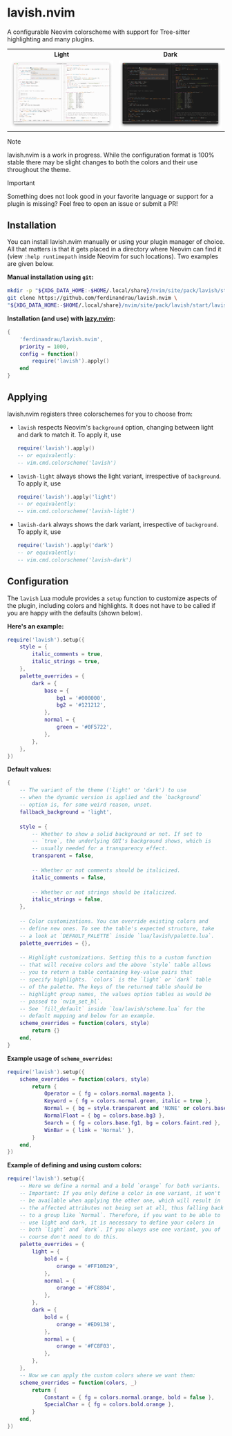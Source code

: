 # lavish.nvim

A configurable Neovim colorscheme with support for Tree-sitter highlighting and many plugins.

<table width="100%">
    <tr>
        <th>Light</th>
        <th>Dark</th>
    </tr>
    <tr>
        <td width="50%">
            <img src="showcase_light.png" alt="A preview of the light variant" title="A preview of the light variant (click to enlarge)"/>
        </td>
        <td width="50%">
            <img src="showcase_dark.png" alt="A preview of the dark variant" title="A preview of the dark variant (click to enlarge)"/>
        </td>
    </tr>
</table>

> [!NOTE]
> lavish.nvim is a work in progress. While the configuration format is 100% stable there may be slight changes to both the colors and their use throughout the theme.

> [!IMPORTANT]
> Something does not look good in your favorite language or support for a plugin is missing? Feel free to open an issue or submit a PR!

## Installation

You can install lavish.nvim manually or using your plugin manager of choice. All that matters is that it gets placed in a directory where Neovim can find it (view `:help runtimepath` inside Neovim for such locations). Two examples are given below.

**Manual installation using `git`:**

```sh
mkdir -p "${XDG_DATA_HOME:-$HOME/.local/share}/nvim/site/pack/lavish/start" && \
git clone https://github.com/ferdinandrau/lavish.nvim \
"${XDG_DATA_HOME:-$HOME/.local/share}/nvim/site/pack/lavish/start/lavish.nvim"
```

**Installation (and use) with [lazy.nvim](https://github.com/folke/lazy.nvim):**

```lua
{
    'ferdinandrau/lavish.nvim',
    priority = 1000,
    config = function()
        require('lavish').apply()
    end
}
```

## Applying

lavish.nvim registers three colorschemes for you to choose from:

- `lavish` respects Neovim's `background` option, changing between light and dark to match it. To apply it, use

  ```lua
  require('lavish').apply()
  -- or equivalently:
  -- vim.cmd.colorscheme('lavish')
  ```

- `lavish-light` always shows the light variant, irrespective of `background`. To apply it, use

  ```lua
  require('lavish').apply('light')
  -- or equivalently:
  -- vim.cmd.colorscheme('lavish-light')
  ```

- `lavish-dark` always shows the dark variant, irrespective of `background`. To apply it, use

  ```lua
  require('lavish').apply('dark')
  -- or equivalently:
  -- vim.cmd.colorscheme('lavish-dark')
  ```

## Configuration

The `lavish` Lua module provides a `setup` function to customize aspects of the plugin, including colors and highlights. It does not have to be called if you are happy with the defaults (shown below).

**Here's an example:**

```lua
require('lavish').setup({
    style = {
        italic_comments = true,
        italic_strings = true,
    },
    palette_overrides = {
        dark = {
            base = {
                bg1 = '#000000',
                bg2 = '#121212',
            },
            normal = {
                green = '#0F5722',
            },
        },
    },
})
```

**Default values:**

```lua
{
    -- The variant of the theme ('light' or 'dark') to use
    -- when the dynamic version is applied and the `background`
    -- option is, for some weird reason, unset.
    fallback_background = 'light',

    style = {
        -- Whether to show a solid background or not. If set to
        -- `true`, the underlying GUI's background shows, which is
        -- usually needed for a transparency effect.
        transparent = false,

        -- Whether or not comments should be italicized.
        italic_comments = false,

        -- Whether or not strings should be italicized.
        italic_strings = false,
    },

    -- Color customizations. You can override existing colors and
    -- define new ones. To see the table's expected structure, take
    -- a look at `DEFAULT_PALETTE` inside `lua/lavish/palette.lua`.
    palette_overrides = {},

    -- Highlight customizations. Setting this to a custom function
    -- that will receive colors and the above `style` table allows
    -- you to return a table containing key-value pairs that
    -- specify highlights. `colors` is the `light` or `dark` table
    -- of the palette. The keys of the returned table should be
    -- highlight group names, the values option tables as would be
    -- passed to `nvim_set_hl`.
    -- See `fill_default` inside `lua/lavish/scheme.lua` for the
    -- default mapping and below for an example.
    scheme_overrides = function(colors, style)
        return {}
    end,
}
```

**Example usage of `scheme_overrides`:**

```lua
require('lavish').setup({
    scheme_overrides = function(colors, style)
        return {
            Operator = { fg = colors.normal.magenta },
            Keyword = { fg = colors.normal.green, italic = true },
            Normal = { bg = style.transparent and 'NONE' or colors.base.bg2 },
            NormalFloat = { bg = colors.base.bg3 },
            Search = { fg = colors.base.fg1, bg = colors.faint.red },
            WinBar = { link = 'Normal' },
        }
    end,
})
```

**Example of defining and using custom colors:**

```lua
require('lavish').setup({
    -- Here we define a normal and a bold `orange` for both variants.
    -- Important: If you only define a color in one variant, it won't
    -- be available when applying the other one, which will result in
    -- the affected attributes not being set at all, thus falling back
    -- to a group like `Normal`. Therefore, if you want to be able to
    -- use light and dark, it is necessary to define your colors in
    -- both `light` and `dark`. If you always use one variant, you of
    -- course don't need to do this.
    palette_overrides = {
        light = {
            bold = {
                orange = '#FF10B29',
            },
            normal = {
                orange = '#FC8804',
            },
        },
        dark = {
            bold = {
                orange = '#ED9138',
            },
            normal = {
                orange = '#FC8F03',
            },
        },
    },
    -- Now we can apply the custom colors where we want them:
    scheme_overrides = function(colors, _)
        return {
            Constant = { fg = colors.normal.orange, bold = false },
            SpecialChar = { fg = colors.bold.orange },
        }
    end,
})
```
